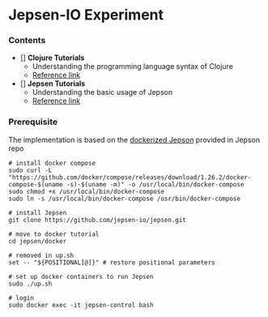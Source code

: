 # Jepsen-IO Experiment

### Contents 

- [] **Clojure Tutorials**
    - Understanding the programming language syntax of Clojure
    - [Reference link](https://www.tutorialspoint.com/clojure/clojure_overview.htm) 
- []  **Jepsen Tutorials**
    - Understanding the basic usage of Jepson
    - [Reference link](https://github.com/jepsen-io/jepsen/blob/master/doc/tutorial/index.md)



### Prerequisite
The implementation is based on the [dockerized Jepson](https://github.com/jepsen-io/jepsen/tree/master/docker) provided in Jepson repo

```
# install docker compose
sudo curl -L "https://github.com/docker/compose/releases/download/1.26.2/docker-compose-$(uname -s)-$(uname -m)" -o /usr/local/bin/docker-compose
sudo chmod +x /usr/local/bin/docker-compose
sudo ln -s /usr/local/bin/docker-compose /usr/bin/docker-compose

# install Jepsen
git clone https://github.com/jepsen-io/jepsen.git

# move to docker tutorial
cd jepsen/docker

# removed in up.sh
set -- "${POSITIONAL[@]}" # restore positional parameters

# set up docker containers to run Jepsen
sudo ./up.sh

# login
sudo docker exec -it jepsen-control bash
```